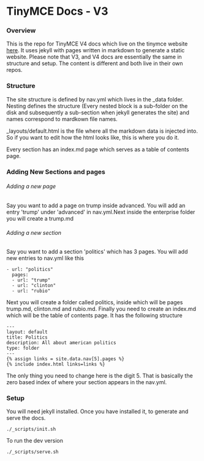 # TinyMCE Docs - V3
### Overview
This is the repo for TinyMCE V4 docs which live on the tinymce website [here](tinymce/docs-v3).
It uses jekyll with pages written in markdown to generate a static website. 
Please note that V3, and V4 docs are essentially the same in structure and setup. The content is different and both live in their own repos. 

### Structure
The site structure is defined by nav.yml which lives in the _data folder. Nesting defines the structure (Every nested block is a sub-folder on the disk and subsequently a sub-section when jekyll generates the site) and names correspond to mardkown file names. 

_layouts/default.html is the file where all the markdown data is injected into. So if you want to edit how the html looks like, this is where you do it.

Every section has an index.md page which serves as a table of contents page. 

### Adding New Sections and pages
###### Adding a new page
Say you want to add a page on trump inside advanced. You will add an entry 'trump' under 'advanced' in nav.yml.Next inside the enterprise folder you will create a trump.md

###### Adding a new section
Say you want to add a section 'politics' which has 3 pages. You will add new entries to nav.yml like this

```
- url: "politics"
  pages:
  - url: "trump"
  - url: "clinton"
  - url: "rubio"
```
Next you will create a folder called politics, inside which will be pages trump.md, clinton.md and rubio.md. Finally you need to create an index.md which will be the table of contents page. It has the following structure
```
---
layout: default
title: Politics
description: All about american politics
type: folder
---
{% assign links = site.data.nav[5].pages %}
{% include index.html links=links %}
```
The only thing you need to change here is the digit 5. That is basically the zero based index of where your section appears in the nav.yml. 

### Setup
You will need jekyll installed. Once you have installed it, to generate and serve the docs.

```
./_scripts/init.sh
```

To run the dev version

```
./_scripts/serve.sh
```




